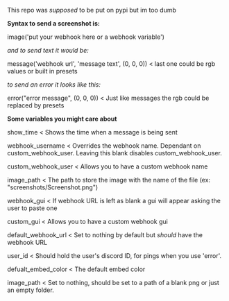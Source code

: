 This repo was *supposed* to be put on pypi but im too dumb

**Syntax to send a screenshot is:**


image('put your webhook here or a webhook variable')

*and to send text it would be:*

message('webhook url', 'message text', (0, 0, 0)) < last one could be rgb values or built in presets

*to send an error it looks like this:*

error("error message", (0, 0, 0)) < Just like messages the rgb could be replaced by presets

**Some variables you might care about**

show_time              < Shows the time when a message is being sent

webhook_username       < Overrides the webhook name. Dependant on custom_webhook_user. Leaving this blank disables custom_webhook_user.

custom_webhook_user    < Allows you to have a custom webhook name

image_path             < The path to store the image with the name of the file (ex: "screenshots/Screenshot.png")

webhook_gui            < If webhook URL is left as blank a gui will appear asking the user to paste one

custom_gui             < Allows you to have a custom webhook gui

default_webhook_url    < Set to nothing by default but *should* have the webhook URL

user_id                < Should hold the user's discord ID, for pings when you use 'error'.

defualt_embed_color    < The default embed color

image_path             < Set to nothing, should be set to a path of a blank png or just an empty folder.

